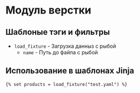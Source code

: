 Модуль верстки
==============

Шаблоные тэги и фильтры
-----------------------

* `load_fixture` - Загрузка данныз с рыбой
    * `name`     - Путь до файла с рыбой

Использование в шаблонах Jinja
------------------------------

    {% set products = load_fixture("test.yaml") %}
